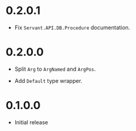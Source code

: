 0.2.0.1
=======

* Fix `Servant.API.DB.Procedure` documentation.

0.2.0.0
=======

* Split `Arg` to `ArgNamed` and `ArgPos`.

* Add `Default` type wrapper.

0.1.0.0
=======

* Initial release
